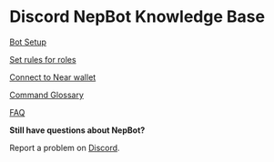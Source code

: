 # Discord NepBot Knowledge Base

[Bot Setup](./doc/bot_setup.md)

[Set rules for roles](./doc/Set_rules_for_roles.md)

[Connect to Near wallet ](./doc/Connect_to_Near_wallet.md)

[Command Glossary](./doc/Command_Glossary.md)

[FAQ](./doc/FAQ.md)

**Still have questions about NepBot?**

Report a problem on [Discord](https://discord.com/invite/QdQdHm5Tvm).